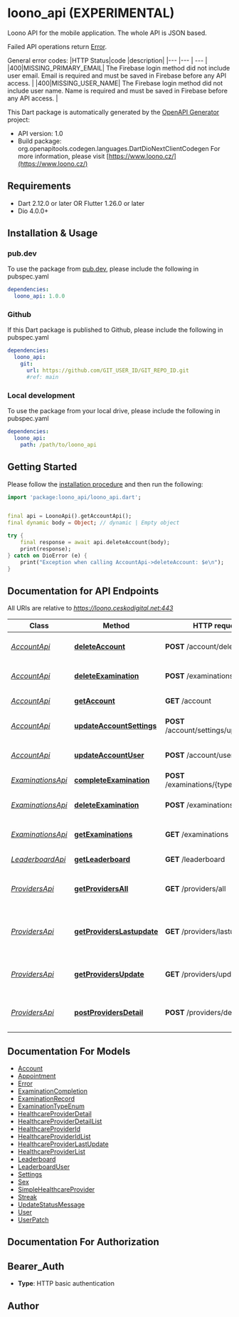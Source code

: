 # loono_api (EXPERIMENTAL)
Loono API for the mobile application. The whole API is JSON based.

Failed API operations return [Error](https://okarmazin.stoplight.io/docs/loono/c2NoOjI2ODI2OA-error-response).

General error codes:
|HTTP Status|code |description|
|--- |--- | --- |
|400|MISSING_PRIMARY_EMAIL| The Firebase login method did not include user email. Email is required and must be saved in Firebase before any API access. |
|400|MISSING_USER_NAME| The Firebase login method did not include user name. Name is required and must be saved in Firebase before any API access. |

This Dart package is automatically generated by the [OpenAPI Generator](https://openapi-generator.tech) project:

- API version: 1.0
- Build package: org.openapitools.codegen.languages.DartDioNextClientCodegen
For more information, please visit [https://www.loono.cz/](https://www.loono.cz/)

## Requirements

* Dart 2.12.0 or later OR Flutter 1.26.0 or later
* Dio 4.0.0+

## Installation & Usage

### pub.dev
To use the package from [pub.dev](https://pub.dev), please include the following in pubspec.yaml
```yaml
dependencies:
  loono_api: 1.0.0
```

### Github
If this Dart package is published to Github, please include the following in pubspec.yaml
```yaml
dependencies:
  loono_api:
    git:
      url: https://github.com/GIT_USER_ID/GIT_REPO_ID.git
      #ref: main
```

### Local development
To use the package from your local drive, please include the following in pubspec.yaml
```yaml
dependencies:
  loono_api:
    path: /path/to/loono_api
```

## Getting Started

Please follow the [installation procedure](#installation--usage) and then run the following:

```dart
import 'package:loono_api/loono_api.dart';


final api = LoonoApi().getAccountApi();
final dynamic body = Object; // dynamic | Empty object

try {
    final response = await api.deleteAccount(body);
    print(response);
} catch on DioError (e) {
    print("Exception when calling AccountApi->deleteAccount: $e\n");
}

```

## Documentation for API Endpoints

All URIs are relative to *https://loono.ceskodigital.net:443*

Class | Method | HTTP request | Description
------------ | ------------- | ------------- | -------------
[*AccountApi*](doc/AccountApi.md) | [**deleteAccount**](doc/AccountApi.md#deleteaccount) | **POST** /account/delete | [Draft] Delete Account
[*AccountApi*](doc/AccountApi.md) | [**deleteExamination**](doc/AccountApi.md#deleteexamination) | **POST** /examinations/reset | [Draft] Reset Examination Record
[*AccountApi*](doc/AccountApi.md) | [**getAccount**](doc/AccountApi.md#getaccount) | **GET** /account | GET Account
[*AccountApi*](doc/AccountApi.md) | [**updateAccountSettings**](doc/AccountApi.md#updateaccountsettings) | **POST** /account/settings/update | Update Account Settings
[*AccountApi*](doc/AccountApi.md) | [**updateAccountUser**](doc/AccountApi.md#updateaccountuser) | **POST** /account/user/update | Update Account User
[*ExaminationsApi*](doc/ExaminationsApi.md) | [**completeExamination**](doc/ExaminationsApi.md#completeexamination) | **POST** /examinations/{type}/complete | Complete Examination
[*ExaminationsApi*](doc/ExaminationsApi.md) | [**deleteExamination**](doc/ExaminationsApi.md#deleteexamination) | **POST** /examinations/reset | [Draft] Reset Examination Record
[*ExaminationsApi*](doc/ExaminationsApi.md) | [**getExaminations**](doc/ExaminationsApi.md#getexaminations) | **GET** /examinations | Get Examination Records
[*LeaderboardApi*](doc/LeaderboardApi.md) | [**getLeaderboard**](doc/LeaderboardApi.md#getleaderboard) | **GET** /leaderboard | [Draft] Get Leaderboard
[*ProvidersApi*](doc/ProvidersApi.md) | [**getProvidersAll**](doc/ProvidersApi.md#getprovidersall) | **GET** /providers/all | Gets all healthcare providers data
[*ProvidersApi*](doc/ProvidersApi.md) | [**getProvidersLastupdate**](doc/ProvidersApi.md#getproviderslastupdate) | **GET** /providers/lastupdate | Gets last date of healthcare provider update
[*ProvidersApi*](doc/ProvidersApi.md) | [**getProvidersUpdate**](doc/ProvidersApi.md#getprovidersupdate) | **GET** /providers/update | Trigger healthcare provider update
[*ProvidersApi*](doc/ProvidersApi.md) | [**postProvidersDetail**](doc/ProvidersApi.md#postprovidersdetail) | **POST** /providers/details | Gets details of given healthcare providers


## Documentation For Models

 - [Account](doc/Account.md)
 - [Appointment](doc/Appointment.md)
 - [Error](doc/Error.md)
 - [ExaminationCompletion](doc/ExaminationCompletion.md)
 - [ExaminationRecord](doc/ExaminationRecord.md)
 - [ExaminationTypeEnum](doc/ExaminationTypeEnum.md)
 - [HealthcareProviderDetail](doc/HealthcareProviderDetail.md)
 - [HealthcareProviderDetailList](doc/HealthcareProviderDetailList.md)
 - [HealthcareProviderId](doc/HealthcareProviderId.md)
 - [HealthcareProviderIdList](doc/HealthcareProviderIdList.md)
 - [HealthcareProviderLastUpdate](doc/HealthcareProviderLastUpdate.md)
 - [HealthcareProviderList](doc/HealthcareProviderList.md)
 - [Leaderboard](doc/Leaderboard.md)
 - [LeaderboardUser](doc/LeaderboardUser.md)
 - [Settings](doc/Settings.md)
 - [Sex](doc/Sex.md)
 - [SimpleHealthcareProvider](doc/SimpleHealthcareProvider.md)
 - [Streak](doc/Streak.md)
 - [UpdateStatusMessage](doc/UpdateStatusMessage.md)
 - [User](doc/User.md)
 - [UserPatch](doc/UserPatch.md)


## Documentation For Authorization


## Bearer_Auth

- **Type**: HTTP basic authentication


## Author



